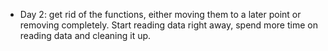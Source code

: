 * Day 2: get rid of the functions, either moving them to a later point or
  removing completely. Start reading data right away, spend more time on
  reading data and cleaning it up.

